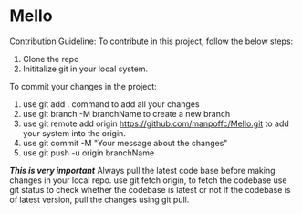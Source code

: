 # Mello

Contribution Guideline:
To contribute in this project, follow the below steps:
  1) Clone the repo
  2) Inititalize git in your local system.

To commit your changes in the project:
  1) use git add . command to add all your changes
  2) use git branch -M branchName to create a new branch
  3) use git remote add origin https://github.com/manpoffc/Mello.git to add your system into the origin.
  4) use git commit -M "Your message about the changes"
  5) use git push -u origin branchName


***This is very important***
Always pull the latest code base before making changes in your local repo.
use git fetch origin, to fetch the codebase
use git status to check whether the codebase is latest or not
If the codebase is of latest version, pull the changes using git pull.
